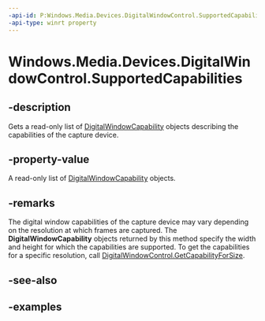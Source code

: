 ```yaml
---
-api-id: P:Windows.Media.Devices.DigitalWindowControl.SupportedCapabilities
-api-type: winrt property
---
```


# Windows.Media.Devices.DigitalWindowControl.SupportedCapabilities

<!--
public System.Collections.Generic.IReadOnlyList<Windows.Media.Devices.DigitalWindowCapability> SupportedCapabilities { get; }
-->


## -description

Gets a read-only list of [DigitalWindowCapability](digitalwindowcapability.md) objects describing the capabilities of the capture device.

## -property-value

A read-only list of [DigitalWindowCapability](digitalwindowcapability.md) objects.

## -remarks

The digital window capabilities of the capture device may vary depending on the resolution at which frames are captured. The **DigitalWindowCapability** objects returned by this method specify the width and height for which the capabilities are supported. To get the capabilities for a specific resolution, call [DigitalWindowControl.GetCapabilityForSize](digitalwindowcontrol_getcapabilityforsize_1381309850.md).

## -see-also

## -examples


